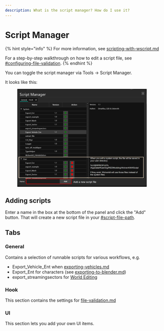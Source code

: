 ```yaml
---
description: What is the script manager? How do I use it?
---
```


# Script Manager

{% hint style="info" %}
For more information, see [scripting-with-wscript.md](../usage/scripting-with-wscript.md "mention")

For a step-by-step walkthrough on how to edit a script file, see [#configuring-file-validation](../file-validation.md#configuring-file-validation "mention").
{% endhint %}

You can toggle the script manager via Tools -> Script Manager.&#x20;

It looks like this:

<figure><img src="../../.gitbook/assets/wolvenkit_script_manager.png" alt=""><figcaption></figcaption></figure>

## Adding scripts

Enter a name in the box at the bottom of the panel and click the "Add" button. That will create a new script file in your [#script-file-path](../usage/scripting-with-wscript.md#script-file-path "mention").

## Tabs

### General

Contains a selection of runnable scripts for various workflows, e.g.

* Export\_Vehicle\_Ent when [exporting-vehicles.md](../../modding-community/exporting-vehicles.md "mention")
* Export\_Ent for characters (see [exporting-to-blender.md](../../guides/modding-community/exporting-to-blender.md "mention"))
* export\_streamingsectors for [World Editing](http://127.0.0.1:5000/s/4gzcGtLrr90pVjAWVdTc/for-mod-creators/modding-guides/world-editing "mention")

### Hook

This section contains the settings for [file-validation.md](../file-validation.md "mention")

### UI

This section lets you add your own UI items.
